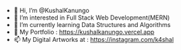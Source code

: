 - 👋 Hi, I’m @KushalKanungo
- 👀 I’m interested in Full Stack Web Development(MERN)
- 🌱 I’m currently learning Data Structures and Algorithms
- 💞️ My Portfolio : https://kushalkanungo.vercel.app
- 📫 My Digital Artworks at : https://instagram.com/k4shal

<!---
KushalKanungo/KushalKanungo is a ✨ special ✨ repository because its `README.md` (this file) appears on your GitHub profile.
You can click the Preview link to take a look at your changes.
--->
